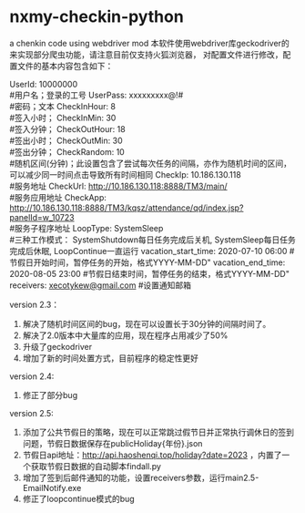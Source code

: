 # nxmy-checkin-python
a chenkin code using webdriver mod
本软件使用webdriver库geckodriver的来实现部分爬虫功能，请注意目前仅支持火狐浏览器，
对配置文件进行修改，配置文件的基本内容包含如下：

UserId: 10000000           
	#用户名；登录的工号
UserPass: xxxxxxxxx@!#        
	#密码；文本
CheckInHour: 8             
	#签入小时；
CheckInMin: 30             
	#签入分钟；
CheckOutHour: 18           
	#签出小时；
CheckOutMin: 30            
	#签出分钟；
CheckRandom: 10            
	#随机区间(分钟)；此设置包含了尝试每次任务的间隔，亦作为随机时间的区间，可以减少同一时间点击导致所有时间相同
CheckIp: 10.186.130.118    
	#服务地址
CheckUrl: http://10.186.130.118:8888/TM3/main/    
	#服务应用地址
CheckApp: http://10.186.130.118:8888/TM3/kqsz/attendance/qd/index.jsp?panelId=w_10723    
	#服务子程序地址
LoopType: SystemSleep      
	#三种工作模式： SystemShutdown每日任务完成后关机, SystemSleep每日任务完成后休眠, LoopContinue一直运行
vacation_start_time: 2020-07-10 06:00
	#节假日开始时间，暂停任务的开始，格式YYYY-MM-DD"
vacation_end_time: 2020-08-05 23:00
	#节假日结束时间，暂停任务的结束，格式YYYY-MM-DD"
receivers: xecotykew@gmail.com
	#设置通知邮箱


version 2.3：
1. 解决了随机时间区间的bug，现在可以设置长于30分钟的间隔时间了。
2. 解决了2.0版本中大量库的应用，现在程序占用减少了50%
3. 升级了geckodriver
4. 增加了新的时间处置方式，目前程序的稳定性更好

version 2.4:
1. 修正了部分bug

version 2.5:
1. 添加了公共节假日的策略，现在可以正常跳过假节日并正常执行调休日的签到问题，节假日数据保存在publicHoliday{年份}.json
2. 节假日api地址：http://api.haoshenqi.top/holiday?date=2023 ，内置了一个获取节假日数据的自动脚本findall.py
3. 增加了签到后邮件通知的功能，设置receivers参数，运行main2.5-EmailNotify.exe
4. 修正了loopcontinue模式的bug


